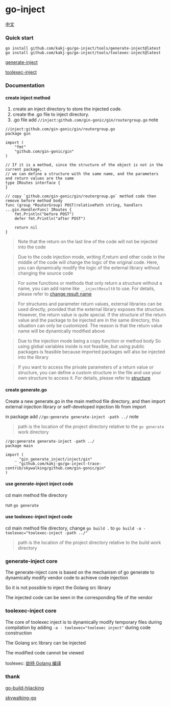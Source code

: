# go-inject

[中文](README_CN.md)

### Quick start

```shell
go install github.com/kakj-go/go-inject/tools/generate-inject@latest
go install github.com/kakj-go/go-inject/tools/toolexec-inject@latest
```

[generate-inject](example%2Fgin-generate-inject%2FREADME.md)

[toolexec-inject](example%2Fgin-toolexec-inject%2FREADME.md)

### Documentation

#### create inject method

1. create an inject directory to store the injected code. 
2. create the .go file to inject directory. 
3. .go file add `//inject:github.com/gin-gonic/gin/routergroup.go` note

```golang
//inject:github.com/gin-gonic/gin/routergroup.go
package gin

import (
	"fmt"
	"github.com/gin-gonic/gin"
)

// If it is a method, since the structure of the object is not in the current package, 
// we can define a structure with the same name, and the parameters and return values are the same
type IRoutes interface {
}

// copy `github.com/gin-gonic/gin/routergroup.go` method code then remove before method body
func (group *RouterGroup) POST(relativePath string, handlers ...gin.HandlerFunc) IRoutes {
	fmt.Println("before POST")
	defer fmt.Println("after POST")

	return nil
}
```

> Note that the return on the last line of the code will not be injected into the code

> Due to the code injection mode, writing if,return and other code in the middle of the code will change the logic of the original code. Here, you can dynamically modify the logic of the external library without changing the source code

> For some functions or methods that only return a structure without a name, you can add name like `__injectResult0` to use. For details, please refer to [change result name](example%2Fgin-toolexec-inject%2Finject%2Fgin)

> For structures and parameter return values, external libraries can be used directly, provided that the external library exposes the structure. However, the return value is quite special. If the structure of the return value and the package to be injected are in the same directory, this situation can only be customized. The reason is that the return value name will be dynamically modified above

> Due to the injection mode being a copy function or method body So using global variables inside is not feasible, but using public packages is feasible because imported packages will also be injected into the library

> If you want to access the private parameters of a return value or structure, you can define a custom structure in the file and use your own structure to access it. For details, please refer to [structure](example%2Fgin-toolexec-inject%2Finject%2Fgin%2Fgin.go)


#### create generate.go

Create a new generate.go in the main method file directory, and then import external injection library or self-developed injection lib from import

in package add `//go:generate generate-inject -path ../` note

> path is the location of the project directory relative to the `go generate` work directory

```golang
//go:generate generate-inject -path ../
package main

import (
	_ "gin_generate_inject/inject/gin"
	_ "github.com/kakj-go/go-inject-trace-contrib/skywalking/github.com/gin-gonic/gin"
)
```

#### use generate-inject inject code
cd main method file directory

run `go generate`

#### use toolexec-inject inject code

cd main method file directory, change `go build .` to `go build -a -toolexec="toolexec-inject -path ../"`

> path is the location of the project directory relative to the build work directory

### generate-inject core

The generate-inject core is based on the mechanism of go generate to dynamically modify vendor code to achieve code injection

So it is not possible to inject the Golang src library

The injected code can be seen in the corresponding file of the vendor

### toolexec-inject core

The core of toolexec inject is to dynamically modify temporary files during compilation by adding `-a - toolexec="toolexec inject"` during code construction

The Golang src library can be injected

The modified code cannot be viewed

toolexec: [劫持 Golang 编译](https://www.anquanke.com/post/id/258431)

### thank

[go-build-hijacking](https://github.com/0x2E/go-build-hijacking)

[skywalking-go](https://github.com/apache/skywalking-go)